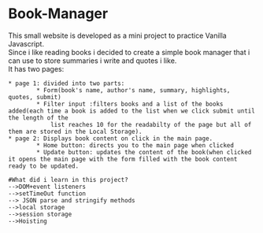 # Book-Manager
This small website is developed as a mini project to practice Vanilla Javascript.  
Since i like reading books i decided to create a simple book manager that i can use to store summaries i write and quotes i like.  
It has two pages: 

    * page 1: divided into two parts:  
            * Form(book's name, author's name, summary, highlights, quotes, submit)  
            * Filter input :filters books and a list of the books added(each time a book is added to the list when we click submit until the length of the   
                list reaches 10 for the readabilty of the page but all of them are stored in the Local Storage).  
    * page 2: Displays book content on click in the main page.  
            * Home button: directs you to the main page when clicked  
            * Update button: updates the content of the book(when clicked it opens the main page with the form filled with the book content ready to be updated.  
    
    #What did i learn in this project?
    -->DOM+event listeners
    -->setTimeOut function
    --> JSON parse and stringify methods 
    -->local storage 
    -->session storage
    -->Hoisting
